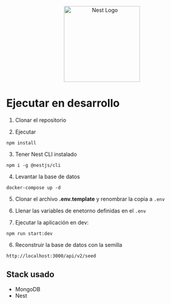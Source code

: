 <p align="center">
  <a href="https://nestjs.com/" target="blank"><img src="https://nestjs.com/img/logo-small.svg" width="200" alt="Nest Logo" /></a>
</p>

# Ejecutar en desarrollo

1. Clonar el repositorio

2. Ejecutar
```
npm install
```

3. Tener Nest CLI instalado
```
npm i -g @nestjs/cli
```

4. Levantar la base de datos
```
docker-compose up -d
```

5. Clonar el archivo __.env.template__ y renombrar la copia a ```.env```

6. Llenar las variables de enetorno definidas en el ```.env```

7. Ejecutar la aplicación en dev:
```
npm run start:dev
```

6. Reconstruir la base de datos con la semilla
```
http://localhost:3000/api/v2/seed
```

## Stack usado
* MongoDB
* Nest